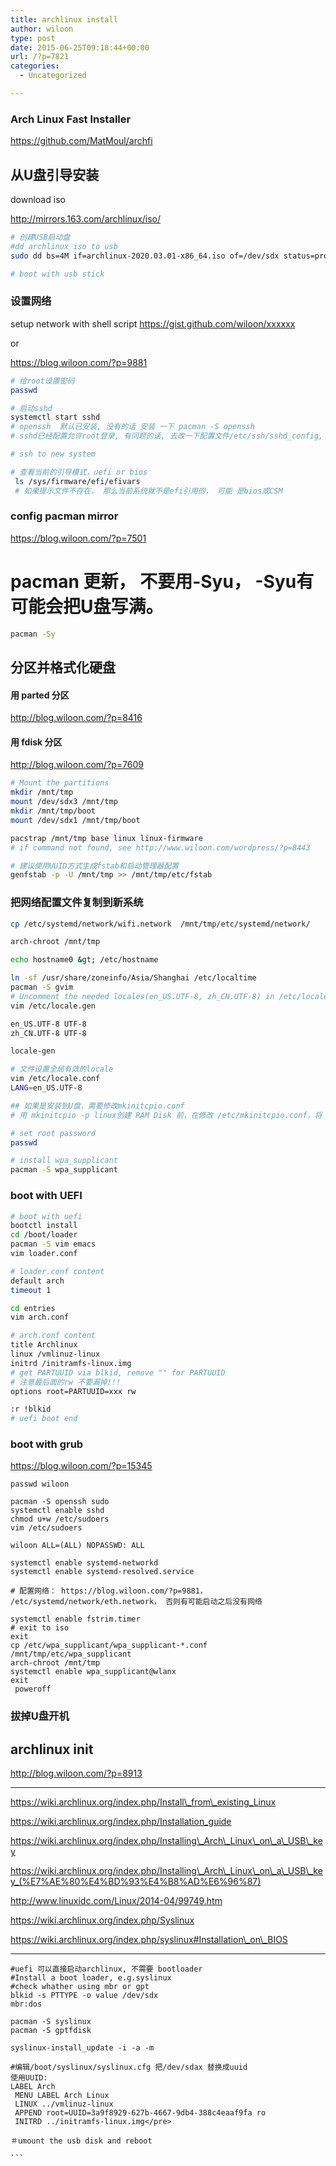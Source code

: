 ```yaml
---
title: archlinux install
author: wiloon
type: post
date: 2015-06-25T09:18:44+00:00
url: /?p=7821
categories:
  - Uncategorized

---
```

### Arch Linux Fast Installer

https://github.com/MatMoul/archfi

## 从U盘引导安装

download iso
  
<http://mirrors.163.com/archlinux/iso/>

```bash
# 创建USB启动盘
#dd archlinux iso to usb
sudo dd bs=4M if=archlinux-2020.03.01-x86_64.iso of=/dev/sdx status=progress && sync

# boot with usb stick
```

### 设置网络

setup network with shell script https://gist.github.com/wiloon/xxxxxx
  
or
  
<https://blog.wiloon.com/?p=9881>

```bash
# 给root设置密码
passwd

# 启动sshd
systemctl start sshd
# openssh  默认已安装, 没有的话 安装 一下 pacman -S openssh
# sshd已经配置允许root登录, 有问题的话, 去改一下配置文件/etc/ssh/sshd_config,  PermitRootLogin yes

# ssh to new system

# 查看当前的引导模式，uefi or bios
 ls /sys/firmware/efi/efivars
 # 如果提示文件不存在， 那么当前系统就不是efi引用的， 可能 是bios或CSM
```

### config pacman mirror

<https://blog.wiloon.com/?p=7501>

# pacman 更新， 不要用-Syu， -Syu有可能会把U盘写满。

```bash
pacman -Sy
```

## 分区并格式化硬盘

#### 用 parted 分区

<http://blog.wiloon.com/?p=8416>

#### 用 fdisk 分区

<http://blog.wiloon.com/?p=7609>

```bash
# Mount the partitions
mkdir /mnt/tmp
mount /dev/sdx3 /mnt/tmp
mkdir /mnt/tmp/boot
mount /dev/sdx1 /mnt/tmp/boot

pacstrap /mnt/tmp base linux linux-firmware
# if command not found, see http://www.wiloon.com/wordpress/?p=8443

# 建议使用UUID方式生成fstab和启动管理器配置
genfstab -p -U /mnt/tmp >> /mnt/tmp/etc/fstab
```

### 把网络配置文件复制到新系统

```bash
cp /etc/systemd/network/wifi.network  /mnt/tmp/etc/systemd/network/

```

```bash
arch-chroot /mnt/tmp

echo hostname0 &gt; /etc/hostname

ln -sf /usr/share/zoneinfo/Asia/Shanghai /etc/localtime
pacman -S gvim
# Uncomment the needed locales(en_US.UTF-8, zh_CN.UTF-8) in /etc/locale.gen, then generate them with: locale-gen
vim /etc/locale.gen

en_US.UTF-8 UTF-8
zh_CN.UTF-8 UTF-8

locale-gen

# 文件设置全局有效的locale
vim /etc/locale.conf
LANG=en_US.UTF-8

## 如果是安装到U盘，需要修改mkinitcpio.conf
# 用 mkinitcpio -p linux创建 RAM Disk 前，在修改 /etc/mkinitcpio.conf，将 block 添加到紧挨 udev 的后面. 只有这样早期用户空间才能正确的装入模块。

# set root password
passwd

# install wpa_supplicant
pacman -S wpa_supplicant
```

### boot with UEFI

```bash
# boot with uefi
bootctl install
cd /boot/loader
pacman -S vim emacs
vim loader.conf

# loader.conf content
default arch
timeout 1

cd entries
vim arch.conf

# arch.conf content
title Archlinux
linux /vmlinuz-linux
initrd /initramfs-linux.img
# get PARTUUID via blkid, remove "" for PARTUUID
# 注意最后面的rw 不要漏掉!!!
options root=PARTUUID=xxx rw

:r !blkid
# uefi boot end
```

### boot with grub

<https://blog.wiloon.com/?p=15345>

```bashuseradd -m -s /bin/bash wiloon
passwd wiloon

pacman -S openssh sudo
systemctl enable sshd
chmod u+w /etc/sudoers
vim /etc/sudoers

wiloon ALL=(ALL) NOPASSWD: ALL

systemctl enable systemd-networkd
systemctl enable systemd-resolved.service

# 配置网络： https://blog.wiloon.com/?p=9881， /etc/systemd/network/eth.network， 否则有可能启动之后没有网络

systemctl enable fstrim.timer
# exit to iso
exit
cp /etc/wpa_supplicant/wpa_supplicant-*.conf /mnt/tmp/etc/wpa_supplicant
arch-chroot /mnt/tmp
systemctl enable wpa_supplicant@wlanx
exit
 poweroff
```

### 拔掉U盘开机

## archlinux init

<http://blog.wiloon.com/?p=8913>

* * *

https://wiki.archlinux.org/index.php/Install\_from\_existing_Linux
  
https://wiki.archlinux.org/index.php/Installation_guide
  
https://wiki.archlinux.org/index.php/Installing\_Arch\_Linux\_on\_a\_USB\_key
  
https://wiki.archlinux.org/index.php/Installing\_Arch\_Linux\_on\_a\_USB\_key_(%E7%AE%80%E4%BD%93%E4%B8%AD%E6%96%87)
  
http://www.linuxidc.com/Linux/2014-04/99749.htm
  
https://wiki.archlinux.org/index.php/Syslinux
  
https://wiki.archlinux.org/index.php/syslinux#Installation\_on\_BIOS

* * *

<pre><code class="language-shell line-numbers">#uefi 可以直接启动archlinux, 不需要 bootloader
#Install a boot loader, e.g.syslinux
#check whather using mbr or gpt
blkid -s PTTYPE -o value /dev/sdx
mbr:dos

pacman -S syslinux
pacman -S gptfdisk

syslinux-install_update -i -a -m

#编辑/boot/syslinux/syslinux.cfg 把/dev/sdax 替换成uuid
使用UUID:
LABEL Arch
 MENU LABEL Arch Linux
 LINUX ../vmlinuz-linux
 APPEND root=UUID=3a9f8929-627b-4667-9db4-388c4eaaf9fa ro
 INITRD ../initramfs-linux.img&lt;/pre&gt;

＃umount the usb disk and reboot

```